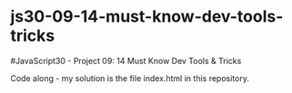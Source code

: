 # js30-09-14-must-know-dev-tools-tricks
#JavaScript30 - Project 09: 14 Must Know Dev Tools & Tricks

Code along - my solution is the file index.html in this repository.
